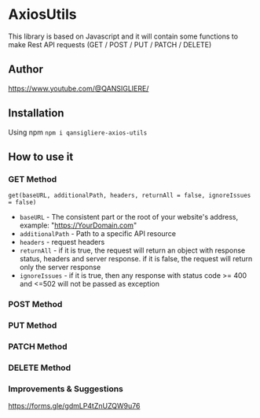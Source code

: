 # AxiosUtils

This library is based on Javascript and it will contain some functions to make Rest API requests (GET / POST / PUT /
PATCH / DELETE)

## Author

https://www.youtube.com/@QANSIGLIERE/

## Installation

Using npm `npm i qansigliere-axios-utils`

## How to use it

### GET Method

`get(baseURL, additionalPath, headers, returnAll = false, ignoreIssues = false)`
- `baseURL` - The consistent part or the root of your website's address, example: "https://YourDomain.com"
- `additionalPath` - Path to a specific API resource
- `headers` - request headers
- `returnAll` - if it is true, the request will return an object with response status, headers and server response. if it is false, the request will return only the server response
- `ignoreIssues` - if it is true, then any response with status code >= 400 and <=502 will not be passed as exception

### POST Method

### PUT Method

### PATCH Method

### DELETE Method


### Improvements & Suggestions

https://forms.gle/gdmLP4tZnUZQW9u76

